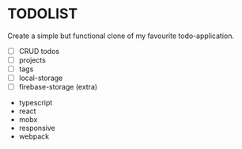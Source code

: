 # TODOLIST

Create a simple but functional clone of my favourite todo-application.

* [ ] CRUD todos
* [ ] projects
* [ ] tags
* [ ] local-storage
* [ ] firebase-storage (extra)

- typescript
- react
- mobx
- responsive
- webpack
